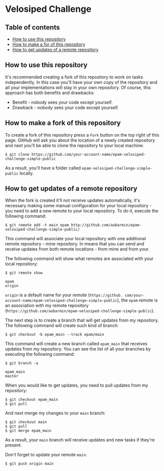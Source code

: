 # Velosiped Challenge

## Table of contents

* [How to use this repository](#how-to-use-this-repository)
* [How to make a for of this repository](#how-to-make-a-fork-of-this-repository)
* [How to get updates of a remote repository](#how-to-get-updates-of-a-remote-repository)

## How to use this repository

It's recommended creating a fork of this repository to work on tasks independently. In this case you'll have your own copy of the repository and all your implementations will stay in your own repository. Of course, this approach has both benefits and drawbacks:

* Benefit - nobody sees your code except yourself.
* Drawback - nobody sees your code except yourself.

## How to make a fork of this repository

To create a fork of this repository press a `Fork` button on the top right of this page. GitHub will ask you about
the location of a newly created repository and next you'll be able to clone the repository to your local machine:

```shell script
$ git clone https://github.com/your-account-name/epam-velosiped-challenge-simple-public
``` 

As a result, you'll have a folder called `epam-velosiped-challenge-simple-public` locally.

## How to get updates of a remote repository

When the fork is created it'll not receive updates automatically, it's necessary making some manual configuration
for your local repository - you need to add a new remote to your local repository. To do it, 
execute the following command:

```shell script
$ git remote add -t main epam http://github.com/aabarmin/epam-velosiped-challenge-simple-public/
```

This command will associate your local repository with one additional remote repository - mine repository. In means
that you can send and receive updates from both remote locations - from mine and from your.

The following command will show what remotes are associated with your local repository:

```shell script
$ git remote show

epam
origin
```  

`origin` is a default name for your remote (`https://github.
com/your-account-name/epam-velosiped-challenge-simple-public`), the `epam` remote is an association with my remote repository (`https://github.com/aabarmin/epam-velosiped-challenge-simple-public`).

The next step is to create a branch that will get updates from my repository. The following command will create
such kind of branch:

```shell script
$ git checkout -b epam_main --track epam/main
```

This command will create a new branch called `epam_main` that receives updates from my repository. You can see the
list of all your branches by executing the following command:

```shell script
$ git branch -a

epam_main
master
```

When you would like to get updates, you need to pull updates from my repository:

```shell script
$ git checkout epam_main
$ git pull
```

And next merge my changes to your `main` branch:

```shell script
$ git checkout main
$ git pull
$ git merge epam_main
```

As a result, your `main` branch will receive updates and new tasks if they're present.

Don't forget to update your remote `main`:

```shell script
$ git push origin main
```